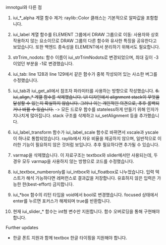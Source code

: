 imnotgui와 다른 점
1. iui_*_alpha 계열 함수 제거: raylib::Color 클래스는 기본적으로 알파값을 포함합니다.
2. iui_label 계열 함수를 ELEMENT 그룹에서 DRAW 그룹으로 이동: 사용자와 상호작용하지 않는 요소이므로 DRAW 그룹의 다른 함수와 유사한 특징을 공유한다고 보았습니다.
또한 백엔드 종속성을 ELEMENT에서 분리하기 위해서도 필요합니다.
3. strTrim_nodots: 함수 이름이 iui_strTrimNodots로 변경되었으며, 최대 길이 -3이었던 부분을 -1로 변경했습니다.
4. iui_tab: line 128과 line 129에서 같은 함수가 중복 작성되어 있는 사소한 버그를 수정했습니다.
5. iui_tab과 iui_get_all에서 참조자 파라미터를 사용하는 방향으로 작성했습니다.
~~6. iui_align_* 계열 함수를 삭제했습니다. UI 디자인에서 alignment stack이 무엇을 달성할 수 있는지 확실하지 않습니다.
그러나 이는 개인적인 의견으로, 추후 롤백되거나 바뀔 수 있습니다.~~
-> 모든 드로우 함수를 stateless하게 만들기 위해 인자가 지나치게 많아집니다.
stack 구조를 삭제하고 iui_setAlignment 등을 추가했습니다.

7. iui_label_transform 함수가 iui_label_scale 함수로 바뀌면서 xscale과 yscale이 하나로 통합되었습니다.
raylib에서 자유 비율을 제공하지 않으며, 일반적으로 이러한 기능이 필요하지 않은 것처럼 보입니다.
추후 필요하다면 추가될 수 있습니다.

8. varmap을 삭제했습니다. 이 자료구조는 textbox와 slider에서만 사용되는데, 두 경우 모두 varmap을 사용하지 않는 방향으로 코드를 수정했습니다.
9. iui_textbox_numberonly를 iui_intbox와 iui_floatbox로 나누었습니다. 입력 텍스트가 해석 가능하다면 레퍼런스로 결과값을 저장합니다. 유효하지 않은 입력은 가능한 한(best-effort) 금지합니다.
9. iui_*box 함수의 리턴 타입을 void에서 bool로 변경했습니다. focused 상태에서 enter를 누르면 포커스가 해제되며 true를 반환합니다.

10. 현재 iui_slider_* 함수는 int형 변수만 지원합니다. 함수 오버로딩을 통해 구현해야 합니다.


Further updates
- 한글 폰트 지원과 함께 textbox 한글 타이핑을 지원해야 합니다.
